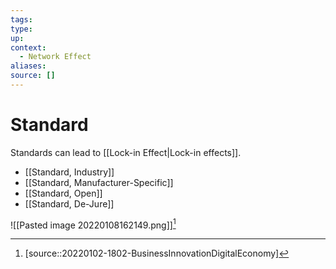 ```yaml
---
tags:
type:
up:
context:
  - Network Effect
aliases:
source: []
---
```


# Standard

Standards can lead to [[Lock-in Effect|Lock-in effects]].

- [[Standard, Industry]]
- [[Standard, Manufacturer-Specific]]
- [[Standard, Open]]
- [[Standard, De-Jure]]

![[Pasted image 20220108162149.png]][^1]

[^1]: [source::20220102-1802-BusinessInnovationDigitalEconomy]
